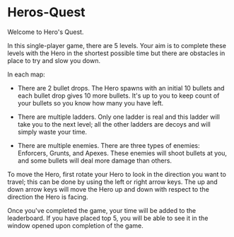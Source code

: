 # Heros-Quest

Welcome to Hero's Quest.

In this single-player game, there are 5 levels. Your aim is to complete these levels with the Hero in 
the shortest possible time but there are obstacles in place to try and slow you down.

In each map: 
- There are 2 bullet drops. The Hero spawns with an initial 10 bullets and each bullet drop 
gives 10 more bullets. It's up to you to keep count of your bullets so you know how many you have left.

- There are multiple ladders. Only one ladder is real and this ladder will take you to the 
next level; all the other ladders are decoys and will simply waste your time.

- There are multiple enemies. There are three types of enemies: Enforcers, Grunts, and Apexes. 
These enemies will shoot bullets at you, and some bullets will deal more damage than others.

To move the Hero, first rotate your Hero to look in the direction you want to travel; this can be done by using the left or 
right arrow keys. The up and down arrow keys will move the Hero up and down with respect to the direction the Hero is facing.

Once you've completed the game, your time will be added to the leaderboard. If you have placed top 5, you will be able to see it in the window opened upon 
completion of the game.
